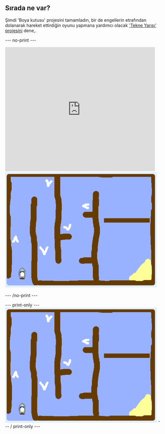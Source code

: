 ## Sırada ne var?

Şimdi 'Boya kutusu' projesini tamamladın, bir de engellerin etrafından dolanarak hareket ettirdiğin oyunu yapmana yardımcı olacak ['Tekne Yarışı' projesini](https://projects.raspberrypi.org/en/projects/boat-race?utm_source=pathway&utm_medium=whatnext&utm_campaign=projects) dene,.

\--- no-print \---

<div class="scratch-preview">
  <iframe allowtransparency="true" width="485" height="402" src="https://scratch.mit.edu/projects/embed/276662533/?autostart=false" frameborder="0" scrolling="no"></iframe>
  <img src="images/boat_race_demo.png">
</div>

\--- /no-print \---

\--- print-only \--- ![boat race demo](images/boat_race_demo.png) \--- / print-only \---